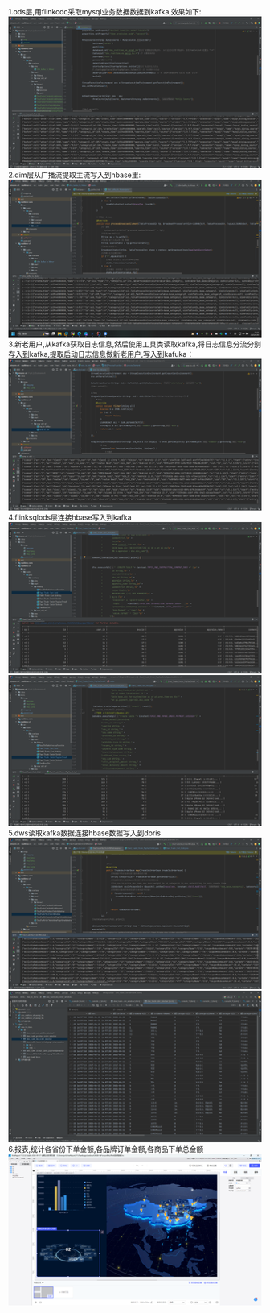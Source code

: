 1.ods层,用flinkcdc采取mysql业务数据数据到kafka,效果如下:
![img.png](imgs/img.png)
2.dim层从广播流提取主流写入到hbase里:
![img_1.png](imgs/img_1.png)
3.新老用户,从kafka获取日志信息,然后使用工具类读取kafka,将日志信息分流分别存入到kafka,提取启动日志信息做新老用户,写入到kafuka：
![img.png](imgs/img1.png)
4.flinksqlods层连接hbase写入到kafka
![img.png](imgs/img2.png)
![img_1.png](imgs/img_3.png)
5.dws读取kafka数据连接hbase数据写入到doris
![img.png](imgs/img_4.png)
![img.png](imgs/img_5.png)
6.报表,统计各省份下单金额,各品牌订单金额,各商品下单总金额
![img.png](imgs/img_6.png)